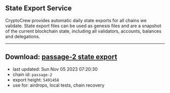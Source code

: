## State Export Service
CryptoCrew provides automatic daily state exports for all chains we validate. State export files can be used as genesis files and are a snapshot of the current blockchain state, including all validators, accounts, balances and delegations.

---
**Download: [passage-2 state export](https://dl.ccvalidators.com/SERVICE/passage/passage-2_export_5491458.json)**
---

- last updated: Sun Nov 05 2023 07:20:30
- chain id: `passage-2`
- export height: `5491458`
- use for: airdrops, local tests, chain recovery
